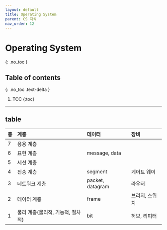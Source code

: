 ```yaml
---
layout: default
title: Operating System
parent: CS 지식
nav_order: 12
---
```


# Operating System
{: .no_toc }

## Table of contents
{: .no_toc .text-delta }

1. TOC
{:toc}

---

## table

|층 | 계층                        | 데이터             | 장비         |
|:-|:---------------------------|:------------------|:-----------|
|7 | 응용 계층                    |                   |             |
|6 | 표현 계층                    | message, data     |             |
|5 | 세션 계층                    |                   |             |
|4 | 전송 계층                    | segment           | 게이트 웨이    |
|3 | 네트워크 계층                  | packet, datagram | 라우터        |
|2 | 데이터 계층                   | frame             | 브리지, 스위치 |
|1 | 물리 계층(물리적, 기능적, 절차적)  | bit               | 허브, 리피터  |
